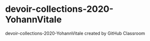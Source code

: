 # devoir-collections-2020-YohannVitale
devoir-collections-2020-YohannVitale created by GitHub Classroom
